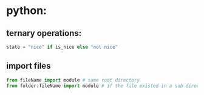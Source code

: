 # python:

## ternary operations:

  ```python
  state = "nice" if is_nice else "not nice"
  ```

## import files

  ```py
  from fileName import module # same root directory
  from folder.fileName import module # if the file existed in a sub directory
  ```